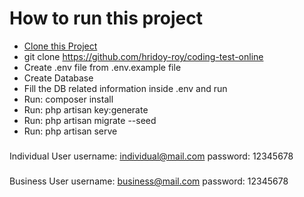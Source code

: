 # How to run this project

- [Clone this Project](https://github.com/hridoy-roy/coding-test-online)
- git clone https://github.com/hridoy-roy/coding-test-online
- Create .env file from .env.example file
- Create Database
- Fill the DB related information inside .env and run
- Run: composer install
- Run: php artisan key:generate
- Run: php artisan migrate --seed
- Run: php artisan serve

###
Individual User
username: individual@mail.com
password: 12345678

###
Business User
username: business@mail.com
password: 12345678
